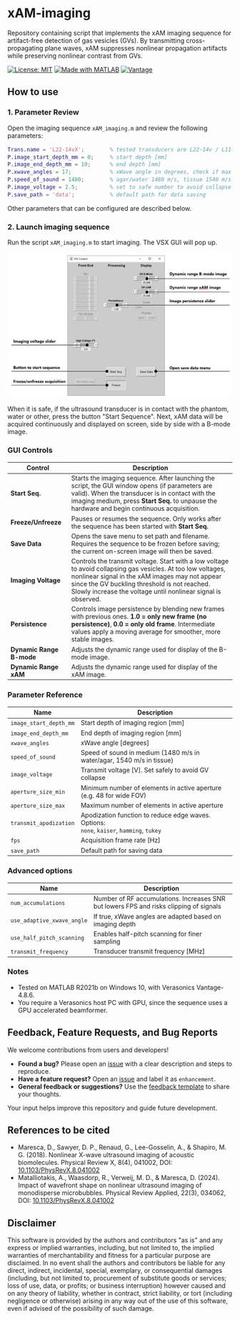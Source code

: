 # xAM-imaging

Repository containing script that implements the xAM imaging sequence for
artifact-free detection of gas vesicles (GVs). By transmitting cross-propagating
plane waves, xAM suppresses nonlinear propagation artifacts while preserving
nonlinear contrast from GVs. 

[![License: MIT](https://img.shields.io/badge/License-MIT-green.svg)](LICENSE)
[![Made with MATLAB](https://img.shields.io/badge/MATLAB-R2021b-orange.svg)]()
[![Vantage](https://img.shields.io/badge/Vantage-4.8.6+-blue.svg)]()


## How to use

### 1. Parameter Review

Open the imaging sequence `xAM_imaging.m` and review the following parameters: 

```matlab
Trans.name = 'L22-14vX';        % tested transducers are L22-14v / L11-5v
P.image_start_depth_mm = 0;     % start depth [mm]
P.image_end_depth_mm = 10;      % end depth [mm]
P.xwave_angles = 17;            % xWave angle in degrees, check if max depth can be reached! 
P.speed_of_sound = 1480;        % agar/water 1480 m/s, tissue 1540 m/s
P.image_voltage = 2.5;          % set to safe number to avoid collapse
P.save_path = 'data';           % default path for data saving
```

Other parameters that can be configured are described below. 

### 2. Launch imaging sequence
Run the script `xAM_imaging.m` to start imaging. The VSX GUI will pop up.

![VSX gui](doc/img/vsx_gui.png)

When it is safe, if the ultrasound transducer is in contact with the phantom,
water or other, press the button "Start Sequence". Next, xAM data will be acquired
continuously and displayed on screen, side by side with a B-mode image. 

### GUI Controls

| Control               | Description |
|-----------------------|-------------|
| **Start Seq.**        | Starts the imaging sequence. After launching the script, the GUI window opens (if parameters are valid). When the transducer is in contact with the imaging medium, press **Start Seq.** to unpause the hardware and begin continuous acquisition. |
| **Freeze/Unfreeze**   | Pauses or resumes the sequence. Only works after the sequence has been started with **Start Seq.** |
| **Save Data**         | Opens the save menu to set path and filename. Requires the sequence to be frozen before saving; the current on-screen image will then be saved. |
| **Imaging Voltage**   | Controls the transmit voltage. Start with a low voltage to avoid collapsing gas vesicles. At too low voltages, nonlinear signal in the xAM images may not appear since the GV buckling threshold is not reached. Slowly increase the voltage until nonlinear signal is observed. |
| **Persistence**       | Controls image persistence by blending new frames with previous ones. **1.0 = only new frame (no persistence)**, **0.0 = only old frame**. Intermediate values apply a moving average for smoother, more stable images. |
| **Dynamic Range B-mode** | Adjusts the dynamic range used for display of the B-mode image. |
| **Dynamic Range xAM** | Adjusts the dynamic range used for display of the xAM image. |

### Parameter Reference

| Name                   | Description                                                                              |
| ---------------------- | ---------------------------------------------------------------------------------------- |
| `image_start_depth_mm` | Start depth of imaging region \[mm]                                                      |
| `image_end_depth_mm`   | End depth of imaging region \[mm]                                                        |
| `xwave_angles`         | xWave angle \[degrees]                                                                   |
| `speed_of_sound`       | Speed of sound in medium (1480 m/s in water/agar, 1540 m/s in tissue)                    |
| `image_voltage`        | Transmit voltage \[V]. Set safely to avoid GV collapse                                   |
| `aperture_size_min`    | Minimum number of elements in active aperture (e.g. 48 for wide FOV)                     |
| `aperture_size_max`    | Maximum number of elements in active aperture                                            |
| `transmit_apodization` | Apodization function to reduce edge waves. Options: <br> `none`, `kaiser`, `hamming`, `tukey` |
| `fps`                  | Acquisition frame rate \[Hz]                                                             |
| `save_path`            | Default path for saving data                                                             |

### Advanced options

| Name                       | Description                                                                     |
| -------------------------- | ------------------------------------------------------------------------------- |
| `num_accumulations`        | Number of RF accumulations. Increases SNR but lowers FPS and risks clipping of signals     |
| `use_adaptive_xwave_angle` | If true, xWave angles are adapted based on imaging depth                        |
| `use_half_pitch_scanning`  | Enables half-pitch scanning for finer sampling                                  |
| `transmit_frequency`       | Transducer transmit frequency \[MHz]                                            |

### Notes

- Tested on MATLAB R2021b on Windows 10, with Verasonics Vantage-4.8.6. 
- You require a Verasonics host PC with GPU, since the sequence uses a GPU
accelerated beamformer. 

## Feedback, Feature Requests, and Bug Reports

We welcome contributions from users and developers!  
- **Found a bug?** Please open an [issue](../../issues) with a clear description and steps to reproduce.  
- **Have a feature request?** Open an [issue](../../issues) and label it as `enhancement`.  
- **General feedback or suggestions?** Use the [feedback template](../../issues/new/choose) to share your thoughts.  

Your input helps improve this repository and guide future development.


## References to be cited 

- Maresca, D., Sawyer, D. P., Renaud, G., Lee-Gosselin, A., & Shapiro, M. G.
  (2018). Nonlinear X-wave ultrasound imaging of acoustic biomolecules. Physical
  Review X, 8(4), 041002, DOI:
  [10.1103/PhysRevX.8.041002](https://doi.org/10.1103/PhysRevX.8.041002)
- Matalliotakis, A., Waasdorp, R., Verweij, M. D., & Maresca, D. (2024). Impact
  of wavefront shape on nonlinear ultrasound imaging of monodisperse
  microbubbles. Physical Review Applied, 22(3), 034062, DOI: [10.1103/PhysRevX.8.041002](https://doi.org/10.1103/PhysRevApplied.22.034062)


## Disclaimer
This software is provided by the authors and contributors "as is" and any express or implied warranties, including, but not limited to, the implied warranties of merchantability and fitness for a particular purpose are disclaimed. In no event shall the authors and contributors be liable for any direct, indirect, incidental, special, exemplary, or consequential damages (including, but not limited to, procurement of substitute goods or services; loss of use, data, or profits; or business interruption) however caused and on any theory of liability, whether in contract, strict liability, or tort (including negligence or otherwise) arising in any way out of the use of this software, even if advised of the possibility of such damage.

